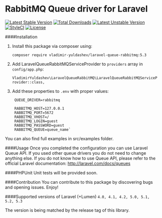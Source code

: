 RabbitMQ Queue driver for Laravel
======================
[![Latest Stable Version](https://poser.pugx.org/vladimir-yuldashev/laravel-queue-rabbitmq/v/stable?format=flat-square)](https://packagist.org/packages/vladimir-yuldashev/laravel-queue-rabbitmq) [![Total Downloads](https://poser.pugx.org/vladimir-yuldashev/laravel-queue-rabbitmq/downloads?format=flat-square)](https://packagist.org/packages/vladimir-yuldashev/laravel-queue-rabbitmq) [![Latest Unstable Version](https://poser.pugx.org/vladimir-yuldashev/laravel-queue-rabbitmq/v/unstable?format=flat-square)](https://packagist.org/packages/vladimir-yuldashev/laravel-queue-rabbitmq)
[![StyleCI](https://styleci.io/repos/7548986/shield)](https://packagist.org/packages/vladimir-yuldashev/laravel-queue-rabbitmq)
[![License](https://poser.pugx.org/vladimir-yuldashev/laravel-queue-rabbitmq/license?format=flat-square)](https://packagist.org/packages/vladimir-yuldashev/laravel-queue-rabbitmq)

####Installation

1. Install this package via composer using:

	`composer require vladimir-yuldashev/laravel-queue-rabbitmq:5.3`
    
2. Add LaravelQueueRabbitMQServiceProvider to `providers` array in `config/app.php`:
				
	`VladimirYuldashev\LaravelQueueRabbitMQ\LaravelQueueRabbitMQServiceProvider::class,`
		
3. Add these properties to `.env` with proper values: 

		QUEUE_DRIVER=rabbitmq
	
		RABBITMQ_HOST=127.0.0.1
		RABBITMQ_PORT=5672
		RABBITMQ_VHOST=/
		RABBITMQ_LOGIN=guest
		RABBITMQ_PASSWORD=guest
		RABBITMQ_QUEUE=queue_name`


You can also find full examples in src/examples folder. 

####Usage
Once you completed the configuration you can use Laravel Queue API. If you used other queue drivers you do not need to change anything else. If you do not know how to use Queue API, please refer to the official Laravel documentation: http://laravel.com/docs/queues

####PHPUnit
Unit tests will be provided soon.

####Contribution
You can contribute to this package by discovering bugs and opening issues. Enjoy!

####Supported versions of Laravel (+Lumen)
`4.0, 4.1, 4.2, 5.0, 5.1, 5.2, 5.3`

The version is being matched by the release tag of this library.
